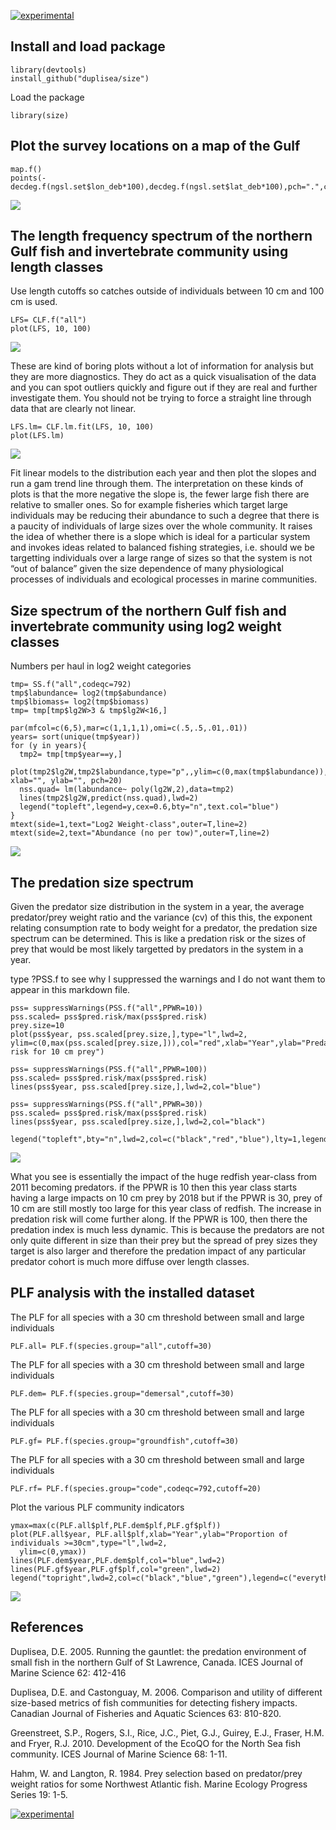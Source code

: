 [![experimental](http://badges.github.io/stability-badges/dist/experimental.svg)](http://github.com/badges/stability-badges)

Install and load package
------------------------

    library(devtools)
    install_github("duplisea/size")

Load the package

    library(size)

Plot the survey locations on a map of the Gulf
----------------------------------------------

    map.f()
    points(-decdeg.f(ngsl.set$lon_deb*100),decdeg.f(ngsl.set$lat_deb*100),pch=".",col="red")

![](README_files/figure-markdown_strict/mapsurvey-1.png)

The length frequency spectrum of the northern Gulf fish and invertebrate community using length classes
-------------------------------------------------------------------------------------------------------

Use length cutoffs so catches outside of individuals between 10 cm and
100 cm is used.

    LFS= CLF.f("all")
    plot(LFS, 10, 100)

![](README_files/figure-markdown_strict/LFS-1.png)

These are kind of boring plots without a lot of information for analysis
but they are more diagnostics. They do act as a quick visualisation of
the data and you can spot outliers quickly and figure out if they are
real and further investigate them. You should not be trying to force a
straight line through data that are clearly not linear.

    LFS.lm= CLF.lm.fit(LFS, 10, 100)
    plot(LFS.lm)

![](README_files/figure-markdown_strict/LFSab-1.png)

Fit linear models to the distribution each year and then plot the slopes
and run a gam trend line through them. The interpretation on these kinds
of plots is that the more negative the slope is, the fewer large fish
there are relative to smaller ones. So for example fisheries which
target large individuals may be reducing their abundance to such a
degree that there is a paucity of individuals of large sizes over the
whole community. It raises the idea of whether there is a slope which is
ideal for a particular system and invokes ideas related to balanced
fishing strategies, i.e. should we be targetting individuals over a
large range of sizes so that the system is not “out of balance” given
the size dependence of many physiological processes of individuals and
ecological processes in marine communities.

Size spectrum of the northern Gulf fish and invertebrate community using log2 weight classes
--------------------------------------------------------------------------------------------

Numbers per haul in log2 weight categories

    tmp= SS.f("all",codeqc=792)
    tmp$labundance= log2(tmp$abundance)
    tmp$lbiomass= log2(tmp$biomass)
    tmp= tmp[tmp$lg2W>3 & tmp$lg2W<16,]

    par(mfcol=c(6,5),mar=c(1,1,1,1),omi=c(.5,.5,.01,.01))
    years= sort(unique(tmp$year))
    for (y in years){
      tmp2= tmp[tmp$year==y,]
      plot(tmp2$lg2W,tmp2$labundance,type="p",,ylim=c(0,max(tmp$labundance)), xlab="", ylab="", pch=20)
      nss.quad= lm(labundance~ poly(lg2W,2),data=tmp2)
      lines(tmp2$lg2W,predict(nss.quad),lwd=2)
      legend("topleft",legend=y,cex=0.6,bty="n",text.col="blue")
    }
    mtext(side=1,text="Log2 Weight-class",outer=T,line=2)
    mtext(side=2,text="Abundance (no per tow)",outer=T,line=2)

![](README_files/figure-markdown_strict/BSS-1.png)

The predation size spectrum
---------------------------

Given the predator size distribution in the system in a year, the
average predator/prey weight ratio and the variance (cv) of this this,
the exponent relating consumption rate to body weight for a predator,
the predation size spectrum can be determined. This is like a predation
risk or the sizes of prey that would be most likely targetted by
predators in the system in a year.

type ?PSS.f to see why I suppressed the warnings and I do not want them
to appear in this markdown file.

    pss= suppressWarnings(PSS.f("all",PPWR=10))
    pss.scaled= pss$pred.risk/max(pss$pred.risk)
    prey.size=10
    plot(pss$year, pss.scaled[prey.size,],type="l",lwd=2,   ylim=c(0,max(pss.scaled[prey.size,])),col="red",xlab="Year",ylab="Predation risk for 10 cm prey")

    pss= suppressWarnings(PSS.f("all",PPWR=100))
    pss.scaled= pss$pred.risk/max(pss$pred.risk)
    lines(pss$year, pss.scaled[prey.size,],lwd=2,col="blue")

    pss= suppressWarnings(PSS.f("all",PPWR=30))
    pss.scaled= pss$pred.risk/max(pss$pred.risk)
    lines(pss$year, pss.scaled[prey.size,],lwd=2,col="black")

    legend("topleft",bty="n",lwd=2,col=c("black","red","blue"),lty=1,legend=c("PPWR=30","PPWR=10","PPWR=100"),cex=0.8)

![](README_files/figure-markdown_strict/PSS-1.png)

What you see is essentially the impact of the huge redfish year-class
from 2011 becoming predators. if the PPWR is 10 then this year class
starts having a large impacts on 10 cm prey by 2018 but if the PPWR is
30, prey of 10 cm are still mostly too large for this year class of
redfish. The increase in predation risk will come further along. If the
PPWR is 100, then there the predation index is much less dynamic. This
is because the predators are not only quite different in size than their
prey but the spread of prey sizes they target is also larger and
therefore the predation impact of any particular predator cohort is much
more diffuse over length classes.

PLF analysis with the installed dataset
---------------------------------------

The PLF for all species with a 30 cm threshold between small and large
individuals

    PLF.all= PLF.f(species.group="all",cutoff=30)

The PLF for all species with a 30 cm threshold between small and large
individuals

    PLF.dem= PLF.f(species.group="demersal",cutoff=30)

The PLF for all species with a 30 cm threshold between small and large
individuals

    PLF.gf= PLF.f(species.group="groundfish",cutoff=30)

The PLF for all species with a 30 cm threshold between small and large
individuals

    PLF.rf= PLF.f(species.group="code",codeqc=792,cutoff=20)

Plot the various PLF community indicators

    ymax=max(c(PLF.all$plf,PLF.dem$plf,PLF.gf$plf))
    plot(PLF.all$year, PLF.all$plf,xlab="Year",ylab="Proportion of individuals >=30cm",type="l",lwd=2,
      ylim=c(0,ymax))
    lines(PLF.dem$year,PLF.dem$plf,col="blue",lwd=2)
    lines(PLF.gf$year,PLF.gf$plf,col="green",lwd=2)
    legend("topright",lwd=2,col=c("black","blue","green"),legend=c("everything","demersal","groundfish"),bty="n",cex=0.6)

![](README_files/figure-markdown_strict/PLFplots-1.png)

References
----------

Duplisea, D.E. 2005. Running the gauntlet: the predation environment of
small fish in the northern Gulf of St Lawrence, Canada. ICES Journal of
Marine Science 62: 412-416

Duplisea, D.E. and Castonguay, M. 2006. Comparison and utility of
different size-based metrics of fish communities for detecting fishery
impacts. Canadian Journal of Fisheries and Aquatic Sciences 63: 810-820.

Greenstreet, S.P., Rogers, S.I., Rice, J.C., Piet, G.J., Guirey, E.J.,
Fraser, H.M. and Fryer, R.J. 2010. Development of the EcoQO for the
North Sea fish community. ICES Journal of Marine Science 68: 1-11.

Hahm, W. and Langton, R. 1984. Prey selection based on predator/prey
weight ratios for some Northwest Atlantic fish. Marine Ecology Progress
Series 19: 1-5.

[![experimental](http://badges.github.io/stability-badges/dist/experimental.svg)](http://github.com/badges/stability-badges)
